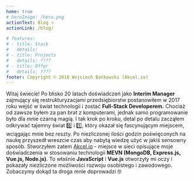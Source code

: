 ```yaml
---
home: true
# heroImage: /hero.png
actionText: Blog →
actionLink: /blog/

# features:
# - title: Stack
#   details:
# - title: Projects
#   details: ????
# - title: Offer
#   details: ????
footer: Copyright © 2018 Wojciech Bańkowski (Akcel.io)
---
```


Witaj świecie! Po blisko 20 latach doświadczeń jako **Interim Manager** zajmujący się restrukturyzacjami przedsiębiorstw postanowiłem w 2017 roku wejść w świat technologii i zostać **Full-Stack Developerem.** Chociaż od zawsze byłem za pan brat z komputerami, jednak samo programowanie było dla mnie czarną magią. I tak krok po kroku, detal po detalu zacząłem odkrywać tajemny świat :zero: i :one:, który okazał się fascynującym miejscem, wciągając mnie bez reszty. Po niezliczonej ilości godzin poświęconych na naukę przyszedł wreszcie czas aby nabytą wiedzę użyć w jakiś sensowny sposób. Stworzyłem zatem [Akcel.io](https://akcel.io) - miejsce w sieci opisujące moje doświadczenia w stosowaniu technologii **MEVN (MongoDB, Express.js, Vue.js, Node.js)**. To właśnie **JavaScript** i **Vue.js** otworzyły mi oczy i pokazały niezliczone możliwości rozwoju osobistego i zawodowego. Zobaczymy dokąd ta droga mnie doprowadzi :nerd_face:

<TechLogo/>
